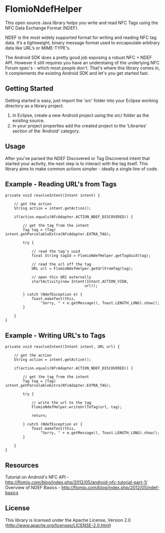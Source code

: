 
FlomioNdefHelper
================
This open source Java library helps you write and read NFC Tags using the NFC Data Exchange Format (NDEF).

NDEF is the most widely supported format for writing and reading NFC tag data. It’s a lightweight, binary message format used to encapsulate arbitrary data like URL’s or MIME-TYPE's. 

The Android SDK does a pretty good job exposing a robust NFC + NDEF API. However it still requires you have an understaing of the underlying NFC Forum spec's - which most people don't. That's where this library comes in, it complements the existing Android SDK and let's you get started fast.

Getting Started
-----------------
Getting started is easy, just import the 'src' folder into your Eclipse working directory as a library project. 

1. In Eclipse, create a new Android project using the src/ folder as the existing source. 
2. In your project properties add the created project to the ‘Libraries’ section of the ‘Android’ category.

Usage
-----------------
After you've parsed the NDEF Discovered or Tag Discovered intent that started your activity, the next step is to interact with the tag itself. This library aims to make common actions simpler - ideally a single line of code.  



Example - Reading URL's from Tags
-----------------

	private void resolveIntent(Intent intent) {
		
		// get the action
		String action = intent.getAction();

		if(action.equals(NfcAdapter.ACTION_NDEF_DISCOVERED)) {
			
			// get the tag from the intent
			Tag tag = (Tag) intent.getParcelableExtra(NfcAdapter.EXTRA_TAG);
			
			try {

				// read the tag's uuid
				final String tagId = FlomioNdefHelper.getTagUuid(tag);

				// read the url off the tag
				URL url = FlomioNdefHelper.getUrlFromTag(tag);

				// open this URI externally
				startActivity(new Intent(Intent.ACTION_VIEW,
										url));

			} catch (NdefException e) {
				Toast.makeText(this, 
					"Sorry, " + e.getMessage(), Toast.LENGTH_LONG).show();
			}

		}
	}



Example - Writing URL's to Tags
-----------------


	private void resolveIntent(Intent intent, URL url) {
		
		// get the action
		String action = intent.getAction();

		if(action.equals(NfcAdapter.ACTION_NDEF_DISCOVERED)) {
			
			// get the tag from the intent
			Tag tag = (Tag) intent.getParcelableExtra(NfcAdapter.EXTRA_TAG);
			
			try {
				
				// write the url to the tag
				FlomioNdefHelper.writeUrlToTag(url, tag);
				
				return;

			} catch (NdefException e) {
				Toast.makeText(this, 
					"Sorry, " + e.getMessage(), Toast.LENGTH_LONG).show();
			}

		}
	}


Resources
-----------------
Tutorial on Android's NFC API - http://flomio.com/blog/index.php/2012/05/android-nfc-tutorial-part-1/
Overview of NDEF Basics - http://flomio.com/blog/index.php/2012/05/ndef-basics

License
-----------------
This library is licensed under the Apache License, Version 2.0 (http://www.apache.org/licenses/LICENSE-2.0.html)